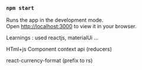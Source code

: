 ### `npm start`

Runs the app in the development mode.\
Open [http://localhost:3000](http://localhost:3000) to view it in your browser.

Learnings : 
used reactjs, materialUi ...

HTml+js
Component
context api (reducers)

react-currency-format (prefix to rs)